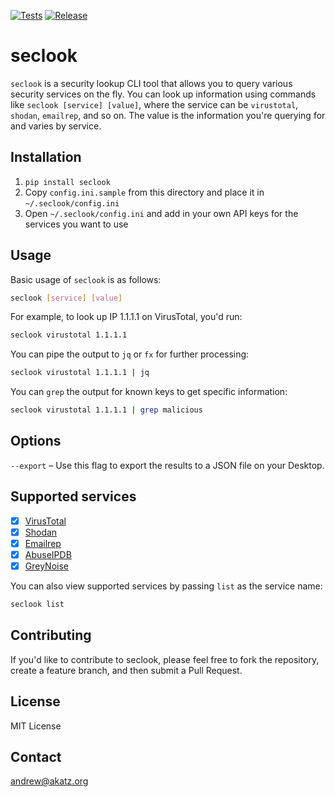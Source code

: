 [![Tests](https://github.com/ackatz/seclook/actions/workflows/ci.yml/badge.svg)](https://github.com/ackatz/seclook/actions/workflows/ci.yml)
[![Release](https://github.com/ackatz/seclook/actions/workflows/cd.yml/badge.svg)](https://github.com/ackatz/seclook/actions/workflows/cd.yml)

# seclook

`seclook` is a security lookup CLI tool that allows you to query various security services on the fly. You can look up information using commands like `seclook [service] [value]`, where the service can be `virustotal`, `shodan`, `emailrep`, and so on. The value is the information you're querying for and varies by service.

## Installation

1. `pip install seclook`
2. Copy `config.ini.sample` from this directory and place it in `~/.seclook/config.ini`
3. Open `~/.seclook/config.ini` and add in your own API keys for the services you want to use

## Usage

Basic usage of `seclook` is as follows:

```bash
seclook [service] [value]
```

For example, to look up IP 1.1.1.1 on VirusTotal, you'd run:

```bash
seclook virustotal 1.1.1.1
```

You can pipe the output to `jq` or `fx` for further processing:

```bash
seclook virustotal 1.1.1.1 | jq
```

You can `grep` the output for known keys to get specific information:

```bash
seclook virustotal 1.1.1.1 | grep malicious
``` 

## Options

`--export` – Use this flag to export the results to a JSON file on your Desktop.

## Supported services

- [x] [VirusTotal](https://virustotal.com/)
- [x] [Shodan](https://www.shodan.io/)
- [x] [Emailrep](https://emailrep.io/)
- [x] [AbuseIPDB](https://www.abuseipdb.com/)
- [x] [GreyNoise](https://www.greynoise.io/)

You can also view supported services by passing `list` as the service name:

```bash 
seclook list
```

## Contributing

If you'd like to contribute to seclook, please feel free to fork the repository, create a feature branch, and then submit a Pull Request.

## License

MIT License

## Contact

[andrew@akatz.org](mailto:andrew@akatz.org)



